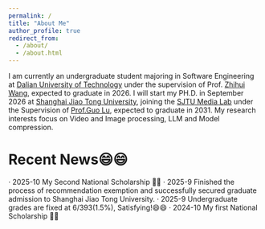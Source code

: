 ```yaml
---
permalink: /
title: "About Me"
author_profile: true
redirect_from: 
  - /about/
  - /about.html
---
```


I am currently an undergraduate student majoring in Software Engineering at [Dalian University of Technology](https://www.dlut.edu.cn/) under the supervision of Prof. [Zhihui Wang](https://faculty.dlut.edu.cn/2010015018/zh_CN/index.htm), expected to graduate in 2026. I will start my PH.D. in September 2026 at [Shanghai Jiao Tong University](https://www.sjtu.edu.cn/), joining the [SJTU Media Lab](https://medialab.sjtu.edu.cn/) under the Supervision of [Prof.Guo Lu](https://guolusjtu.github.io/guoluhomepage/), expected to graduate in 2031. My research interests focus on Video and Image processing, LLM and Model compression.

# Recent News😄😄
· 2025-10 My Second National Scholarship 🥳🥳
· 2025-9 Finished the process of recommendation exemption and successfully secured graduate admission to Shanghai Jiao Tong University.
· 2025-9 Undergraduate grades are fixed at 6/393(1.5%), Satisfying!😄😄
· 2024-10 My first National Scholarship 🥳🥳
